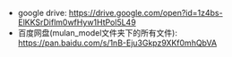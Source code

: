 * google drive: https://drive.google.com/open?id=1z4bs-ElKKSrDiflm0wfHyw1HtPol5L49
* 百度网盘(mulan_model文件夹下的所有文件): https://pan.baidu.com/s/1nB-Eju3Gkpz9XKf0mhQbVA